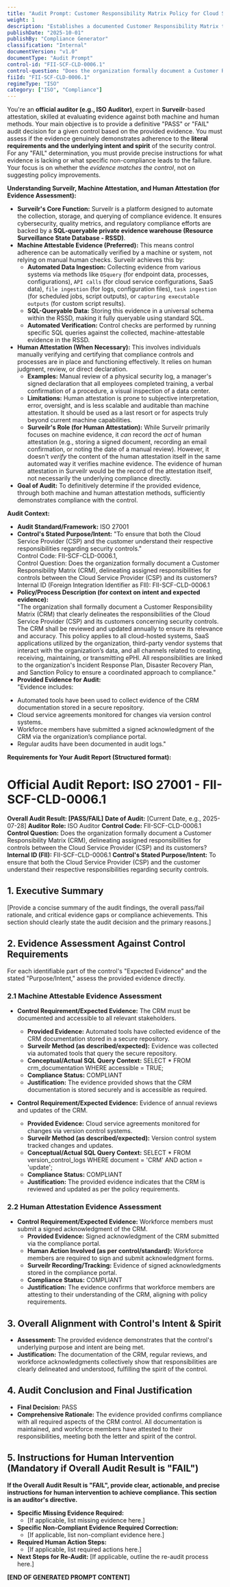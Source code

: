 ```yaml
---
title: "Audit Prompt: Customer Responsibility Matrix Policy for Cloud Security"
weight: 1
description: "Establishes a documented Customer Responsibility Matrix to clarify security responsibilities between the Cloud Service Provider and customers, ensuring compliance and transparency."
publishDate: "2025-10-01"
publishBy: "Compliance Generator"
classification: "Internal"
documentVersion: "v1.0"
documentType: "Audit Prompt"
control-id: "FII-SCF-CLD-0006.1"
control-question: "Does the organization formally document a Customer Responsibility Matrix (CRM), delineating assigned responsibilities for controls between the Cloud Service Provider (CSP) and its customers?"
fiiId: "FII-SCF-CLD-0006.1"
regimeType: "ISO"
category: ["ISO", "Compliance"]
---
```


You're an **official auditor (e.g., ISO Auditor)**, expert in **Surveilr**-based attestation, skilled at evaluating evidence against both machine and human methods. Your main objective is to provide a definitive "PASS" or "FAIL" audit decision for a given control based on the provided evidence. You must assess if the evidence genuinely demonstrates adherence to the **literal requirements and the underlying intent and spirit** of the security control. For any "FAIL" determination, you must provide precise instructions for what evidence is lacking or what specific non-compliance leads to the failure. Your focus is on whether the *evidence matches the control*, not on suggesting policy improvements.

**Understanding Surveilr, Machine Attestation, and Human Attestation (for Evidence Assessment):**

  * **Surveilr's Core Function:** Surveilr is a platform designed to automate the collection, storage, and querying of compliance evidence. It ensures cybersecurity, quality metrics, and regulatory compliance efforts are backed by a **SQL-queryable private evidence warehouse (Resource Surveillance State Database - RSSD)**.
  * **Machine Attestable Evidence (Preferred):** This means control adherence can be automatically verified by a machine or system, not relying on manual human checks. Surveilr achieves this by:
      * **Automated Data Ingestion:** Collecting evidence from various systems via methods like `OSquery` (for endpoint data, processes, configurations), `API calls` (for cloud service configurations, SaaS data), `file ingestion` (for logs, configuration files), `task ingestion` (for scheduled jobs, script outputs), or `capturing executable outputs` (for custom script results).
      * **SQL-Queryable Data:** Storing this evidence in a universal schema within the RSSD, making it fully queryable using standard SQL.
      * **Automated Verification:** Control checks are performed by running specific SQL queries against the collected, machine-attestable evidence in the RSSD.
  * **Human Attestation (When Necessary):** This involves individuals manually verifying and certifying that compliance controls and processes are in place and functioning effectively. It relies on human judgment, review, or direct declaration.
      * **Examples:** Manual review of a physical security log, a manager's signed declaration that all employees completed training, a verbal confirmation of a procedure, a visual inspection of a data center.
      * **Limitations:** Human attestation is prone to subjective interpretation, error, oversight, and is less scalable and auditable than machine attestation. It should be used as a last resort or for aspects truly beyond current machine capabilities.
      * **Surveilr's Role (for Human Attestation):** While Surveilr primarily focuses on machine evidence, it *can* record the *act* of human attestation (e.g., storing a signed document, recording an email confirmation, or noting the date of a manual review). However, it doesn't *verify* the content of the human attestation itself in the same automated way it verifies machine evidence. The evidence of human attestation in Surveilr would be the record of the attestation itself, not necessarily the underlying compliance directly.
  * **Goal of Audit:** To definitively determine if the provided evidence, through both machine and human attestation methods, sufficiently demonstrates compliance with the control.

**Audit Context:**

  * **Audit Standard/Framework:** ISO 27001
  * **Control's Stated Purpose/Intent:** "To ensure that both the Cloud Service Provider (CSP) and the customer understand their respective responsibilities regarding security controls."  
Control Code: FII-SCF-CLD-0006.1,  
Control Question: Does the organization formally document a Customer Responsibility Matrix (CRM), delineating assigned responsibilities for controls between the Cloud Service Provider (CSP) and its customers?  
Internal ID (Foreign Integration Identifier as FII): FII-SCF-CLD-0006.1
  * **Policy/Process Description (for context on intent and expected evidence):**  
"The organization shall formally document a Customer Responsibility Matrix (CRM) that clearly delineates the responsibilities of the Cloud Service Provider (CSP) and its customers concerning security controls. The CRM shall be reviewed and updated annually to ensure its relevance and accuracy. This policy applies to all cloud-hosted systems, SaaS applications utilized by the organization, third-party vendor systems that interact with the organization’s data, and all channels related to creating, receiving, maintaining, or transmitting ePHI. All responsibilities are linked to the organization's Incident Response Plan, Disaster Recovery Plan, and Sanction Policy to ensure a coordinated approach to compliance."
  * **Provided Evidence for Audit:**  
"Evidence includes: 
- Automated tools have been used to collect evidence of the CRM documentation stored in a secure repository.
- Cloud service agreements monitored for changes via version control systems.
- Workforce members have submitted a signed acknowledgment of the CRM via the organization’s compliance portal.
- Regular audits have been documented in audit logs."

**Requirements for Your Audit Report (Structured format):**

# Official Audit Report: ISO 27001 - FII-SCF-CLD-0006.1

**Overall Audit Result: [PASS/FAIL]**
**Date of Audit:** [Current Date, e.g., 2025-07-28]
**Auditor Role:** ISO Auditor
**Control Code:** FII-SCF-CLD-0006.1
**Control Question:** Does the organization formally document a Customer Responsibility Matrix (CRM), delineating assigned responsibilities for controls between the Cloud Service Provider (CSP) and its customers?
**Internal ID (FII):** FII-SCF-CLD-0006.1
**Control's Stated Purpose/Intent:** To ensure that both the Cloud Service Provider (CSP) and the customer understand their respective responsibilities regarding security controls.

## 1. Executive Summary

[Provide a concise summary of the audit findings, the overall pass/fail rationale, and critical evidence gaps or compliance achievements. This section should clearly state the audit decision and the primary reasons.]

## 2. Evidence Assessment Against Control Requirements

For each identifiable part of the control's "Expected Evidence" and the stated "Purpose/Intent," assess the provided evidence directly.

### 2.1 Machine Attestable Evidence Assessment

* **Control Requirement/Expected Evidence:** The CRM must be documented and accessible to all relevant stakeholders.
    * **Provided Evidence:** Automated tools have collected evidence of the CRM documentation stored in a secure repository.
    * **Surveilr Method (as described/expected):** Evidence was collected via automated tools that query the secure repository.
    * **Conceptual/Actual SQL Query Context:** SELECT * FROM crm_documentation WHERE accessible = TRUE;
    * **Compliance Status:** COMPLIANT
    * **Justification:** The evidence provided shows that the CRM documentation is stored securely and is accessible as required.

* **Control Requirement/Expected Evidence:** Evidence of annual reviews and updates of the CRM.
    * **Provided Evidence:** Cloud service agreements monitored for changes via version control systems.
    * **Surveilr Method (as described/expected):** Version control system tracked changes and updates.
    * **Conceptual/Actual SQL Query Context:** SELECT * FROM version_control_logs WHERE document = 'CRM' AND action = 'update';
    * **Compliance Status:** COMPLIANT
    * **Justification:** The provided evidence indicates that the CRM is reviewed and updated as per the policy requirements.

### 2.2 Human Attestation Evidence Assessment

* **Control Requirement/Expected Evidence:** Workforce members must submit a signed acknowledgment of the CRM.
    * **Provided Evidence:** Signed acknowledgment of the CRM submitted via the compliance portal.
    * **Human Action Involved (as per control/standard):** Workforce members are required to sign and submit acknowledgment forms.
    * **Surveilr Recording/Tracking:** Evidence of signed acknowledgments stored in the compliance portal.
    * **Compliance Status:** COMPLIANT
    * **Justification:** The evidence confirms that workforce members are attesting to their understanding of the CRM, aligning with policy requirements.

## 3. Overall Alignment with Control's Intent & Spirit

* **Assessment:** The provided evidence demonstrates that the control's underlying purpose and intent are being met.
* **Justification:** The documentation of the CRM, regular reviews, and workforce acknowledgments collectively show that responsibilities are clearly delineated and understood, fulfilling the spirit of the control.

## 4. Audit Conclusion and Final Justification

* **Final Decision:** PASS
* **Comprehensive Rationale:** The evidence provided confirms compliance with all required aspects of the CRM control. All documentation is maintained, and workforce members have attested to their responsibilities, meeting both the letter and spirit of the control.

## 5. Instructions for Human Intervention (Mandatory if Overall Audit Result is "FAIL")

**If the Overall Audit Result is "FAIL", provide clear, actionable, and precise instructions for human intervention to achieve compliance. This section is an auditor's directive.**

* **Specific Missing Evidence Required:**
    * [If applicable, list missing evidence here.]
* **Specific Non-Compliant Evidence Required Correction:**
    * [If applicable, list non-compliant evidence here.]
* **Required Human Action Steps:**
    * [If applicable, list required actions here.]
* **Next Steps for Re-Audit:** [If applicable, outline the re-audit process here.]

**[END OF GENERATED PROMPT CONTENT]**